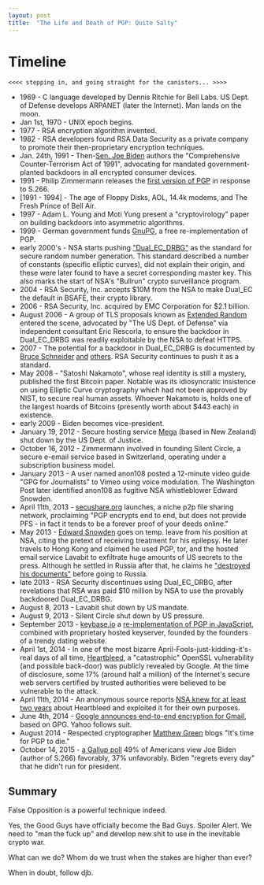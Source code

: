 ```yaml
---
layout: post
title:  "The Life and Death of PGP: Quite Salty"
---
```


# Timeline

```
<<<< stepping in, and going straight for the canisters... >>>>
```

- 1969 - C language developed by Dennis Ritchie for Bell Labs. US Dept. of Defense develops ARPANET (later the Internet). Man lands on the moon.
- Jan 1st, 1970 - UNIX epoch begins.
- 1977 - RSA encryption algorithm invented.
- 1982 - RSA developers found RSA Data Security as a private company to promote their then-proprietary encryption techniques.
- Jan. 24th, 1991 - Then-[Sen. Joe Biden](https://www.congress.gov/bill/102nd-congress/senate-bill/266) authors the "Comprehensive Counter-Terrorism Act of 1991", advocating for mandated government-planted backdoors in all encrypted consumer devices.
- 1991 - Philip Zimmermann releases the [first version of PGP](https://www.philzimmermann.com/EN/essays/WhyIWrotePGP.html) in response to S.266.
- [1991 - 1994] - The age of Floppy Disks, AOL, 14.4k modems, and The Fresh Prince of Bell Air.
- 1997 - Adam L. Young and Moti Yung present a "cryptovirology" paper on building backdoors into asymmetric algorithms.
- 1999 - German government funds [GnuPG](https://en.wikipedia.org/wiki/GNU_Privacy_Guard), a free re-implementation of PGP.
- early 2000's - NSA starts pushing ["Dual_EC_DRBG"](https://en.wikipedia.org/wiki/Dual_EC_DRBG) as the standard for secure random number generation. This standard described a number of constants (specific elliptic curves), did not explain their origin, and these were later found to have a secret corresponding master key. This also marks the start of NSA's "Bullrun" crypto surveillance program.
- 2004 - RSA Security, Inc. accepts $10M from the NSA to make Dual_EC the default in BSAFE, their crypto library.
- 2006 - RSA Security, Inc. acquired by EMC Corporation for $2.1 billion.
- August 2006 - A group of TLS proposals known as [Extended Random]((http://sockpuppet.org/blog/2015/08/04/is-extended-random-malicious/)) entered the scene, advocated by "The US Dept. of Defense" via independent consultant Eric Rescorla, to ensure the backdoor in Dual_EC_DRBG was readily exploitable by the NSA to defeat HTTPS.
- 2007 - The potential for a backdoor in Dual_EC_DRBG is documented by [Bruce Schneider](https://www.schneier.com/blog/archives/2007/11/the_strange_sto.html) [and](http://eprint.iacr.org/2007/048) [others](http://eprint.iacr.org/2006/190). RSA Security continues to push it as a standard.
- May 2008 - "Satoshi Nakamoto", whose real identity is still a mystery, published the first Bitcoin paper. Notable was its idiosyncratic insistence on using Elliptic Curve cryptography which had not been approved by NIST, to secure real human assets. Whoever Nakamoto is, holds one of the largest hoards of Bitcoins (presently worth about $443 each) in existence.
- early 2009 - Biden becomes vice-president.
- January 19, 2012 - Secure hosting service [Mega](https://en.wikipedia.org/wiki/Mega_(service)) (based in New Zealand) shut down by the US Dept. of Justice.
- October 16, 2012 - Zimmermann involved in founding Silent Circle, a secure e-email service based in Switzerland, operating under a subscription business model.
- January 2013 - A user named anon108 posted a 12-minute video guide "GPG for Journalists" to Vimeo using voice modulation. The Washington Post later identified anon108 as fugitive NSA whistleblower Edward Snowden.
- April 11th, 2013 - [secushare.org](http://web.archive.org/web/20130421103548/http://secushare.org/) launches, a niche p2p file sharing network, proclaiming "PGP encrypts end to end, but does not provide PFS - in fact it tends to be a forever proof of your deeds online."
- May 2013 - [Edward Snowden](https://en.wikipedia.org/wiki/Global_surveillance_disclosures_(2013%E2%80%93present)) goes on temp. leave from his position at NSA, citing the pretext of receiving treatment for his epilepsy. He later travels to Hong Kong and claimed he used PGP, tor, and the hosted email service Lavabit to exfiltrate huge amounts of US secrets to the press. Although he settled in Russia after that, he claims he ["destroyed his documents"](http://www.huffingtonpost.com/bob-cesca/edward-snowden-bizarre-interview_b_5421572.html) before going to Russia.
- late 2013 - RSA Security discontinues using Dual_EC_DRBG, after revelations that RSA was paid $10 million by NSA to use the provably backdoored Dual_EC_DRBG.
- August 8, 2013 - Lavabit shut down by US mandate.
- August 9, 2013 - Silent Circle shut down by US pressure.
- September 2013 - [keybase.io](http://web.archive.org/web/20131008131612/https://keybase.io/) a [re-implementation of PGP in JavaScript](https://keybase.io/kbpgp), combined with proprietary hosted keyserver, founded by the founders of a trendy dating website.
- April 1st, 2014 - In one of the most bizarre April-Fools-just-kidding-it's-real days of all time, [Heartbleed](https://en.wikipedia.org/wiki/Heartbleed), a "catastrophic" OpenSSL vulnerability (and possible back-door)  was publicly revealed by Google. At the time of disclosure, some 17% (around half a million) of the Internet's secure web servers certified by trusted authorities were believed to be vulnerable to the attack.
- April 11th, 2014 - An anonymous source reports [NSA knew for at least two years](http://www.bloomberg.com/news/articles/2014-04-11/nsa-said-to-have-used-heartbleed-bug-exposing-consumers) about Heartbleed and exploited it for their own purposes.
- June 4th, 2014 - [Google announces end-to-end encryption for Gmail](https://security.googleblog.com/2014/06/making-end-to-end-encryption-easier-to.html), based on GPG. Yahoo follows suit.
- August 2014 - Respected cryptographer [Matthew Green](http://blog.cryptographyengineering.com/2014/08/whats-matter-with-pgp.html) blogs "It's time for PGP to die."
- October 14, 2015 - [a Gallup poll](http://www.gallup.com/poll/186167/biden-maintains-positive-image.aspx) 49% of Americans view Joe Biden (author of S.266) favorably, 37% unfavorably. Biden "regrets every day" that he didn't run for president.

## Summary

False Opposition is a powerful technique indeed.

Yes, the Good Guys have officially become the Bad Guys. Spoiler Alert. We need to "man the fuck up" and develop new shit to use in the inevitable crypto war.

What can we do? Whom do we trust when the stakes are higher than ever?

When in doubt, follow djb.

